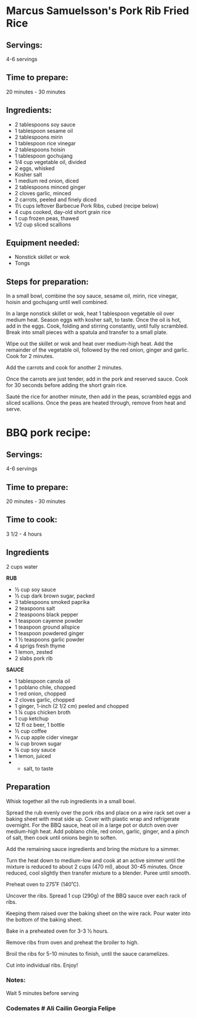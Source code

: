 # Marcus Samuelsson's Pork Rib Fried Rice

## Servings: 
4-6 servings

## Time to prepare: 
20 minutes - 30 minutes

## Ingredients:

* 2 tablespoons soy sauce
* 1 tablespoon sesame oil
* 2 tablespoons mirin
* 1 tablespoon rice vinegar
* 2 tablespoons hoisin
* 1 tablespoon gochujang
* 1/4 cup vegetable oil, divided
* 2 eggs, whisked
* Kosher salt
* 1 medium red onion, diced
* 2 tablespoons minced ginger
* 2 cloves garlic, minced
* 2 carrots, peeled and finely diced
* 1½ cups leftover Barbecue Pork Ribs, cubed (recipe below)
* 4 cups cooked, day-old short grain rice
* 1 cup frozen peas, thawed
* 1/2 cup sliced scallions


## Equipment needed: 
* Nonstick skillet or wok
* Tongs 


## Steps for preparation: 

In a small bowl, combine the soy sauce, sesame oil, mirin, rice vinegar, hoisin and gochujang until well combined.

In a large nonstick skillet or wok, heat 1 tablespoon vegetable oil over medium heat. Season eggs with kosher salt, to taste. Once the oil is hot, add in the eggs. Cook, folding and stirring constantly, until fully scrambled. Break into small pieces with a spatula and transfer to a small plate.

Wipe out the skillet or wok and heat over medium-high heat. Add the remainder of the vegetable oil, followed by the red onion, ginger and garlic. Cook for 2 minutes.

Add the carrots and cook for another 2 minutes.

Once the carrots are just tender, add in the pork and reserved sauce. Cook for 30 seconds before adding the short grain rice.

Sauté the rice for another minute, then add in the peas, scrambled eggs and sliced scallions. Once the peas are heated through, remove from heat and serve. 


# BBQ pork recipe:

## Servings: 
4-6 servings

## Time to prepare: 
20 minutes - 30 minutes

## Time to cook: 
3 1/2 - 4 hours

## Ingredients 
2 cups water

**RUB**

* ½ cup soy sauce
* ½ cup dark brown sugar, packed
* 3 tablespoons smoked paprika
* 2 teaspoons salt
* 2 teaspoons black pepper
* 1 teaspoon cayenne powder
* 1 teaspoon ground allspice
* 1 teaspoon powdered ginger
* 1 ½ teaspoons garlic powder
* 4 sprigs fresh thyme
* 1 lemon, zested
* 2 slabs pork rib


**SAUCE**

* 1 tablespoon canola oil
* 1 poblano chile, chopped
* 1 red onion, chopped
* 2 cloves garlic, chopped
* 1 ginger, 1-inch (2 1/2 cm) peeled and chopped
* 1 ¼ cups chicken broth
* 1 cup ketchup
* 12 fl oz beer, 1 bottle
* ½ cup coffee
* ⅓ cup apple cider vinegar
* ¼ cup brown sugar
* ¼ cup soy sauce
* 1 lemon, juiced
* * salt, to taste

## Preparation
Whisk together all the rub ingredients in a small bowl.

Spread the rub evenly over the pork ribs and place on a wire rack set over a baking sheet with meat side up. Cover with plastic wrap and refrigerate overnight.
For the BBQ sauce, heat oil in a large pot or dutch oven over medium-high heat. Add poblano chile, red onion, garlic, ginger, and a pinch of salt, then cook until onions begin to soften.

Add the remaining sauce ingredients and bring the mixture to a simmer.

Turn the heat down to medium-low and cook at an active simmer until the mixture is reduced to about 2 cups (470 ml), about 30-45 minutes.
Once reduced, cool slightly then transfer mixture to a blender. Puree until smooth.

Preheat oven to 275˚F (140˚C).

Uncover the ribs. Spread 1 cup (290g) of the BBQ sauce over each rack of ribs.

Keeping them raised over the baking sheet on the wire rack. Pour water into the bottom of the baking sheet.

Bake in a preheated oven for 3-3 ½ hours.

Remove ribs from oven and preheat the broiler to high.

Broil the ribs for 5-10 minutes to finish, until the sauce caramelizes.

Cut into individual ribs.
Enjoy!

### Notes:

Wait 5 minutes before serving

### Codemates # Ali Cailin Georgia Felipe
